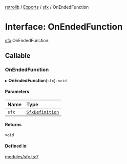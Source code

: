 [retrolib](../README.md) / [Exports](../modules.md) / [sfx](../modules/sfx.md) / OnEndedFunction

# Interface: OnEndedFunction

[sfx](../modules/sfx.md).OnEndedFunction

## Callable

### OnEndedFunction

▸ **OnEndedFunction**(`sfx`): `void`

#### Parameters

| Name | Type |
| :------ | :------ |
| `sfx` | [`SfxDefinition`](../classes/SfxDefinition.md) |

#### Returns

`void`

#### Defined in

[modules/sfx.ts:7](https://github.com/philbgarner/retrolib/blob/5cc28cc/src/modules/sfx.ts#L7)
